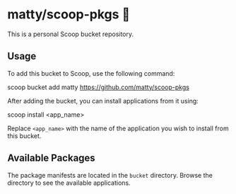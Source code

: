 # matty/scoop-pkgs 🚀

This is a personal Scoop bucket repository.

## Usage

To add this bucket to Scoop, use the following command:

scoop bucket add matty https://github.com/matty/scoop-pkgs


After adding the bucket, you can install applications from it using:

scoop install <app_name>


Replace `<app_name>` with the name of the application you wish to install from this bucket.

## Available Packages

The package manifests are located in the `bucket` directory.  Browse the directory to see the available applications.
